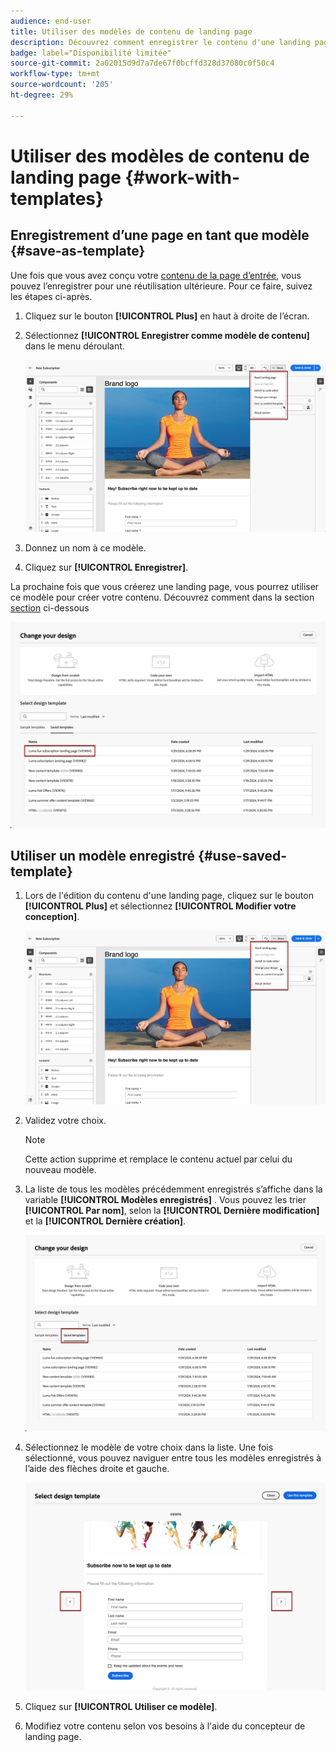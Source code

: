 ```yaml
---
audience: end-user
title: Utiliser des modèles de contenu de landing page
description: Découvrez comment enregistrer le contenu d'une landing page en tant que modèle de conception et le réutiliser dans Campaign Web
badge: label="Disponibilité limitée"
source-git-commit: 2a02015d9d7a7de67f0bcffd328d37080c0f50c4
workflow-type: tm+mt
source-wordcount: '205'
ht-degree: 29%

---
```


# Utiliser des modèles de contenu de landing page {#work-with-templates}

## Enregistrement d’une page en tant que modèle {#save-as-template}

Une fois que vous avez conçu votre [contenu de la page d’entrée](lp-content.md), vous pouvez l’enregistrer pour une réutilisation ultérieure. Pour ce faire, suivez les étapes ci-après.

1. Cliquez sur le bouton **[!UICONTROL Plus]** en haut à droite de l’écran.

1. Sélectionnez **[!UICONTROL Enregistrer comme modèle de contenu]** dans le menu déroulant.

   ![](assets/lp-save-as-template.png)

1. Donnez un nom à ce modèle.

1. Cliquez sur **[!UICONTROL Enregistrer]**.

La prochaine fois que vous créerez une landing page, vous pourrez utiliser ce modèle pour créer votre contenu. Découvrez comment dans la section [section](#use-saved-template) ci-dessous

![](assets/lp-saved-template.png)

## Utiliser un modèle enregistré {#use-saved-template}

<!--Not for GA?-->

1. Lors de l&#39;édition du contenu d&#39;une landing page, cliquez sur le bouton **[!UICONTROL Plus]** et sélectionnez **[!UICONTROL Modifier votre conception]**.

   ![](assets/lp-change-your-design.png)

1. Validez votre choix.

   >[!NOTE]
   >
   >Cette action supprime et remplace le contenu actuel par celui du nouveau modèle.

1. La liste de tous les modèles précédemment enregistrés s’affiche dans la variable **[!UICONTROL Modèles enregistrés]** . Vous pouvez les trier **[!UICONTROL Par nom]**, selon la **[!UICONTROL Dernière modification]** et la **[!UICONTROL Dernière création]**.

   ![](assets/lp-saved-templates.png)

1. Sélectionnez le modèle de votre choix dans la liste. Une fois sélectionné, vous pouvez naviguer entre tous les modèles enregistrés à l’aide des flèches droite et gauche.

   ![](assets/lp-select-saved-template.png)

1. Cliquez sur **[!UICONTROL Utiliser ce modèle]**.

1. Modifiez votre contenu selon vos besoins à l&#39;aide du concepteur de landing page.

<!--Primary page templates and subpage templates are managed separately, meaning that you cannot use a primary page template to create a subpage, and vice versa. TBC in Web UI-->
